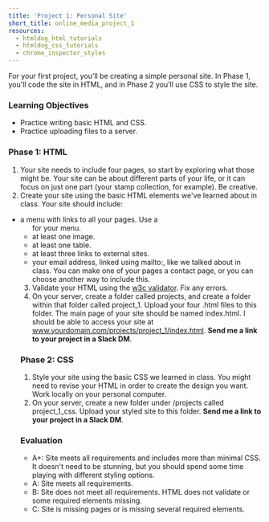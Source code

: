 ```yaml
---
title: 'Project 1: Personal Site'
short_title: online_media_project_1
resources:
  - htmldog_html_tutorials
  - htmldog_css_tutorials
  - chrome_inspector_styles
---
```


For your first project, you'll be creating a simple personal site. In Phase 1, you'll code the site in HTML, and in Phase 2 you'll use CSS to style the site.

### Learning Objectives

- Practice writing basic HTML and CSS.
- Practice uploading files to a server.

### Phase 1: HTML

1. Your site needs to include four pages, so start by exploring what those might be. Your site can be about different parts of your life, or it can focus on just one part (your stamp collection, for example). Be creative.
2. Create your site using the basic HTML elements we've learned about in class. Your site should include:
  - a menu with links to all your pages. Use a <ul> for your menu.
  - at least one image.
  - at least one table.
  - at least three links to external sites.
  - your email address, linked using mailto:, like we talked about in class. You can make one of your pages a contact page, or you can choose another way to include this.
3. Validate your HTML using the [w3c validator](https://validator.w3.org/). Fix any errors.
4. On your server, create a folder called projects, and create a folder within that folder called project_1. Upload your four .html files to this folder. The main page of your site should be named index.html. I should be able to access your site at www.yourdomain.com/projects/project_1/index.html. __Send me a link to your project in a Slack DM__.


### Phase 2: CSS

1. Style your site using the basic CSS we learned in class. You might need to revise your HTML in order to create the design you want. Work locally on your personal computer.
2. On your server, create a new folder under /projects called project_1_css. Upload your styled site to this folder. __Send me a link to your project in a Slack DM__.

### Evaluation

- A+: Site meets all requirements and includes more than minimal CSS. It doesn't need to be stunning, but you should spend some time playing with different styling options.
- A: Site meets all requirements.
- B: Site does not meet all requirements. HTML does not validate or some required elements missing.
- C: Site is missing pages or is missing several required elements.
